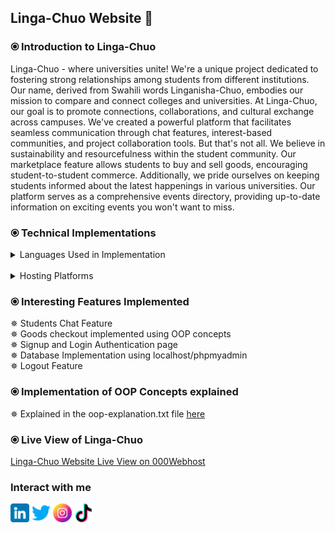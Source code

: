## Linga-Chuo Website 💙

### ⦿ Introduction to Linga-Chuo
Linga-Chuo - where universities unite! We're a unique project dedicated to fostering strong relationships among students from different institutions. Our name, derived from Swahili words Linganisha-Chuo, embodies our mission to compare and connect colleges and universities. At Linga-Chuo, our goal is to promote connections, collaborations, and cultural exchange across campuses. We've created a powerful platform that facilitates seamless communication through chat features, interest-based communities, and project collaboration tools. But that's not all. We believe in sustainability and resourcefulness within the student community. Our marketplace feature allows students to buy and sell goods, encouraging student-to-student commerce. Additionally, we pride ourselves on keeping students informed about the latest happenings in various universities. Our platform serves as a comprehensive events directory, providing up-to-date information on exciting events you won't want to miss.

### ⦿ Technical Implementations
<details><summary>
Languages Used in Implementation
</summary> <br>
• Html 5 <br>
• Css 3 <br>
• Javascript <br>
• PHP
</details> <br>

<details><summary>
Hosting Platforms
</summary> <br>
• 000Webhost
</details>

### ⦿ Interesting Features Implemented
✵ Students Chat Feature <br>
✵ Goods checkout implemented using OOP concepts<br>
✵ Signup and Login Authentication page <br>
✵ Database Implementation using localhost/phpmyadmin <br>
✵ Logout Feature 

### ⦿ Implementation of OOP Concepts explained
✵ Explained in the oop-explanation.txt file [here](oop-explanation.txt)

### ⦿ Live View of Linga-Chuo <br>
[Linga-Chuo Website Live View on 000Webhost](https://linga-chuo.000webhostapp.com/)

### Interact with me 

<a href="https://www.linkedin.com/in/mitchelle-wasike-62b99123b/"><img src="icons\linkedin.png" width= "30px"></a>
<a href="https://twitter.com/waasikee"><img src="icons\twitter.png" width= "30px"></a>
<a href="https://www.instagram.com/waasike/"><img src="icons\instagram.png" width= "30px"></a>
<a href="https://www.tiktok.com/@waasike"><img src="icons\tik-tok.png" width= "30px"></a>
